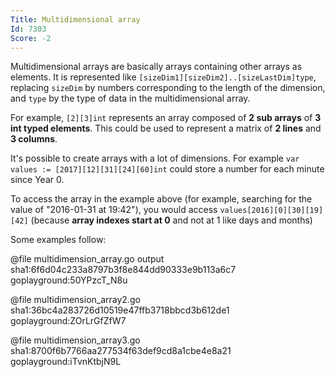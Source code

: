 ```yaml
---
Title: Multidimensional array
Id: 7303
Score: -2
---
```

Multidimensional arrays are basically arrays containing other arrays as elements.
It is represented like `[sizeDim1][sizeDim2]..[sizeLastDim]type`, replacing `sizeDim` by numbers corresponding to the length of the dimension, and `type` by the type of data in the multidimensional array.

For example, `[2][3]int` represents an array composed of **2 sub arrays** of **3 int typed elements**.
This could be used to represent a matrix of **2 lines** and **3 columns**.

It's possible to create arrays with a lot of dimensions. For example `var values := [2017][12][31][24][60]int` could store a number for each minute since Year 0.

To access the array in the example above (for example, searching for the value of "2016-01-31 at 19:42"), you would access `values[2016][0][30][19][42]` (because **array indexes start at 0** and not at 1 like days and months)

Some examples follow:

@file multidimension_array.go output sha1:6f6d04c233a8797b3f8e844dd90333e9b113a6c7 goplayground:50YPzcT_N8u

@file multidimension_array2.go sha1:36bc4a283726d10519e47ffb3718bbcd3b612de1 goplayground:ZOrLrGfZfW7

@file multidimension_array3.go sha1:8700f6b7766aa277534f63def9cd8a1cbe4e8a21 goplayground:iTvnKtbjN9L
